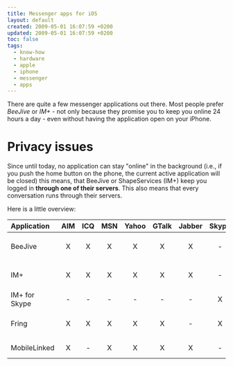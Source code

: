 ```yaml
---
title: Messenger apps for iOS
layout: default
created: 2009-05-01 16:07:59 +0200
updated: 2009-05-01 16:07:59 +0200
toc: false
tags:
  - know-how
  - hardware
  - apple
  - iphone
  - messenger
  - apps
---
```

There are quite a few messenger applications out there. Most people prefer *BeeJive* or *IM+* - not only because they
promise you to keep you online 24 hours a day - even without having the application open on your iPhone.


Privacy issues
==============

Since until today, no application can stay "online" in the background (i.e., if you push the home button on the phone,
the current active application will be closed) this means, that BeeJive or ShapeServices (IM+) keep you logged
in **through one of their servers**. This also means that every conversation runs through their servers.

Here is a little overview:

| Application   | AIM | ICQ | MSN | Yahoo | GTalk | Jabber | Skype | Comment    |
|:--------------|:---:|:---:|:---:|:-----:|:-----:|:------:|:-----:|:-----------|
| BeeJive       |  X  |  X  |  X  |   X   |   X   |   X    |   -   | uses their own servers      |
| IM+           |  X  |  X  |  X  |   X   |   X   |   X    |   -   | uses their own servers      |
| IM+ for Skype |  -  |  -  |  -  |   -   |   -   |   -    |   X   | direct connection?          |
| Fring         |  X  |  X  |  X  |   X   |   X   |   -    |   X   | uses their own servers      |
| MobileLinked  |  X  |  -  |  X  |   X   |   X   |   X    |   -   | direct connection           |
